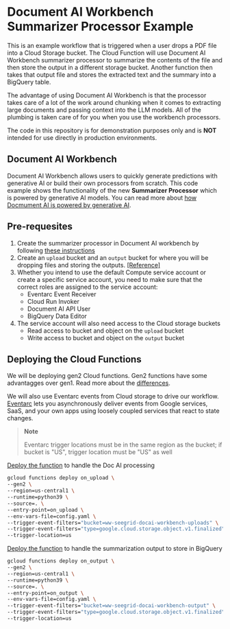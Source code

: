 # Document AI Workbench Summarizer Processor Example
This is an example workflow that is triggered when a user drops a PDF file into a Cloud Storage bucket. The Cloud Function will use Document AI Workbench summarizer processor to summarize the contents of the file and then store the output in a different storage bucket. Another function then takes that output file and stores the extracted text and the summary into a BigQuery table.

The advantage of using Document AI Workbench is that the processor takes care of a lot of the work around chunking when it comes to extracting large documents and passing context into the LLM models. All of the plumbing is taken care of for you when you use the workbench processors.

The code in this repository is for demonstration purposes only and is **NOT** intended for use directly in production environments.

## Document AI Workbench
Document AI Workbench allows users to quickly generate predictions with generative AI or build their own processors from scratch. This code example shows the functionality of the new **Summarizer Processor** which is powered by generative AI models. You can read more about [how Docmument AI is powered by generative AI](https://cloud.google.com/blog/products/ai-machine-learning/document-ai-workbench-custom-extractor-and-summarizer).

## Pre-requesites
1. Create the summarizer processor in Document AI workbench by following [these instructions](https://cloud.google.com/document-ai/docs/workbench/build-summarizer-processor)
1. Create an `upload` bucket and an `output` bucket for where you will be dropping files and storing the outputs. [[Reference]](https://cloud.google.com/storage/docs/creating-buckets)
1. Whether you intend to use the default Compute service account or create a specific service account, you need to make sure that the correct roles are assigned to the service account:
    - Eventarc Event Receiver
    - Cloud Run Invoker
    - Document AI API User
    - BigQuery Data Editor 
1. The service account will also need access to the Cloud storage buckets
    - Read access to bucket and object on the `upload` bucket
    - Write access to bucket and object on the `output` bucket

## Deploying the Cloud Functions
We will be deploying gen2 Cloud functions. Gen2 functions have some advantagges over gen1. Read more about the [differences](https://cloud.google.com/functions/docs/concepts/version-comparison). 

We will also use Eventarc events from Cloud storage to drive our workflow. [Eventarc](https://cloud.google.com/eventarc/docs) lets you asynchronously deliver events from Google services, SaaS, and your own apps using loosely coupled services that react to state changes.


>**Note**
> 
> Eventarc trigger locations must be in the same region as the bucket; if bucket is "US", trigger location must be "US" as well

[Deploy the function](https://cloud.google.com/sdk/gcloud/reference/functions/deploy) to handle the Doc AI processing

```bash
gcloud functions deploy on_upload \
--gen2 \
--region=us-central1 \
--runtime=python39 \
--source=. \
--entry-point=on_upload \
--env-vars-file=config.yaml \
--trigger-event-filters="bucket=ww-seegrid-docai-workbench-uploads" \
--trigger-event-filters="type=google.cloud.storage.object.v1.finalized" \
--trigger-location=us
```

[Deploy the function](https://cloud.google.com/sdk/gcloud/reference/functions/deploy) to handle the summarization output to store in BigQuery

```bash
gcloud functions deploy on_output \
--gen2 \
--region=us-central1 \
--runtime=python39 \
--source=. \
--entry-point=on_output \
--env-vars-file=config.yaml \
--trigger-event-filters="bucket=ww-seegrid-docai-workbench-output" \
--trigger-event-filters="type=google.cloud.storage.object.v1.finalized" \
--trigger-location=us
```